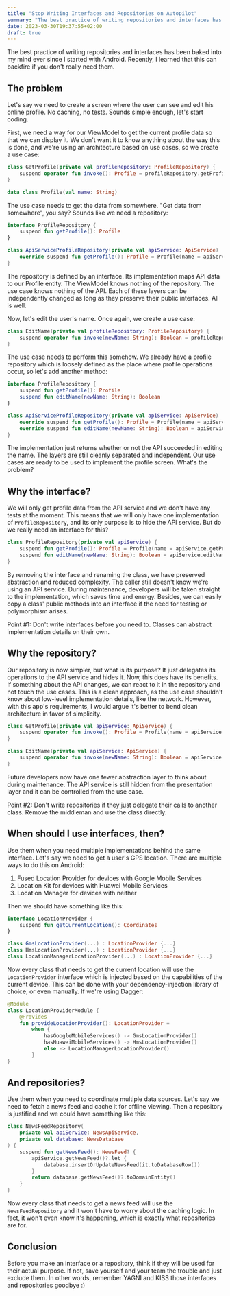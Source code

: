 ```yaml
---
title: "Stop Writing Interfaces and Repositories on Autopilot"
summary: "The best practice of writing repositories and interfaces has been baked into my mind ever since I started with Android. Recently, I learned that this can backfire if you don't really need them."
date: 2023-03-30T19:37:55+02:00
draft: true
---
```


The best practice of writing repositories and interfaces has been baked into my mind ever since I started with Android. Recently, I learned that this can backfire if you don't really need them.

## The problem
Let's say we need to create a screen where the user can see and edit his online profile. No caching, no tests. Sounds simple enough, let's start coding.

First, we need a way for our ViewModel to get the current profile data so that we can display it. We don't want it to know anything about the way this is done, and we're using an architecture based on use cases, so we create a use case:

```kt
class GetProfile(private val profileRepository: ProfileRepository) {
    suspend operator fun invoke(): Profile = profileRepository.getProfile()
}

data class Profile(val name: String)
```

The use case needs to get the data from somewhere. "Get data from somewhere", you say? Sounds like we need a repository: 

```kt
interface ProfileRepository {
    suspend fun getProfile(): Profile
}

class ApiServiceProfileRepository(private val apiService: ApiService) : ProfileRepository {
    override suspend fun getProfile(): Profile = Profile(name = apiService.getProfile().name)
}
```

The repository is defined by an interface. Its implementation maps API data to our Profile entity. The ViewModel knows nothing of the repository. The use case knows nothing of the API. Each of these layers can be independently changed as long as they preserve their public interfaces. All is well.

Now, let's edit the user's name. Once again, we create a use case: 

```kt
class EditName(private val profileRepository: ProfileRepository) {
    suspend operator fun invoke(newName: String): Boolean = profileRepository.editName(newName)
}
```

The use case needs to perform this somehow. We already have a profile repository which is loosely defined as the place where profile operations occur, so let's add another method: 

```kt
interface ProfileRepository {
    suspend fun getProfile(): Profile
    suspend fun editName(newName: String): Boolean
}

class ApiServiceProfileRepository(private val apiService: ApiService) : ProfileRepository {
    override suspend fun getProfile(): Profile = Profile(name = apiService.getProfile().name)
    override suspend fun editName(newName: String): Boolean = apiService.editName(newName)
}
```

The implementation just returns whether or not the API succeeded in editing the name. The layers are still cleanly separated and independent. Our use cases are ready to be used to implement the profile screen. What's the problem?

## Why the interface?
We will only get profile data from the API service and we don't have any tests at the moment. This means that we will only have one implementation of `ProfileRepository`, and its only purpose is to hide the API service. But do we really need an interface for this?

```kt
class ProfileRepository(private val apiService) {
    suspend fun getProfile(): Profile = Profile(name = apiService.getProfile().name)
    suspend fun editName(newName: String): Boolean = apiService.editName(newName)
}
```

By removing the interface and renaming the class, we have preserved abstraction and reduced complexity. The caller still doesn't know we're using an API service. During maintenance, developers will be taken straight to the implementation, which saves time and energy. Besides, we can easily copy a class' public methods into an interface if the need for testing or polymorphism arises.

Point #1: Don't write interfaces before you need to. Classes can abstract implementation details on their own.

## Why the repository? 
Our repository is now simpler, but what is its purpose? It just delegates its operations to the API service and hides it. Now, this does have its benefits. If something about the API changes, we can react to it in the repository and not touch the use cases. This is a clean approach, as the use case shouldn't know about low-level implementation details, like the network. However, with this app's requirements, I would argue it's better to bend clean architecture in favor of simplicity.

```kt
class GetProfile(private val apiService: ApiService) {
    suspend operator fun invoke(): Profile = Profile(name = apiService.getProfile().name)
}

class EditName(private val apiService: ApiService) {
    suspend operator fun invoke(newName: String): Boolean = apiService.editName(newName)
}
```

Future developers now have one fewer abstraction layer to think about during maintenance. The API service is still hidden from the presentation layer and it can be controlled from the use case. 

Point #2: Don't write repositories if they just delegate their calls to another class. Remove the middleman and use the class directly.

## When should I use interfaces, then?
Use them when you need multiple implementations behind the same interface. Let's say we need to get a user's GPS location. There are multiple ways to do this on Android: 

1. Fused Location Provider for devices with Google Mobile Services
2. Location Kit for devices with Huawei Mobile Services
3. Location Manager for devices with neither

Then we should have something like this:

```kt
interface LocationProvider {
    suspend fun getCurrentLocation(): Coordinates
}

class GmsLocationProvider(...) : LocationProvider {...}
class HmsLocationProvider(...) : LocationProvider {...}
class LocationManagerLocationProvider(...) : LocationProvider {...}
```

Now every class that needs to get the current location will use the `LocationProvider` interface which is injected based on the capabilities of the current device. This can be done with your dependency-injection library of choice, or even manually. If we're using Dagger: 

```kt
@Module
class LocationProviderModule {
    @Provides
    fun provideLocationProvider(): LocationProvider = 
        when {
            hasGoogleMobileServices() -> GmsLocationProvider()
            hasHuaweiMobileServices() -> HmsLocationProvider()
            else -> LocationManagerLocationProvider()
        }
}
```

## And repositories?
Use them when you need to coordinate multiple data sources. Let's say we need to fetch a news feed and cache it for offline viewing. Then a repository is justified and we could have something like this:

```kt
class NewsFeedRepository(
    private val apiService: NewsApiService,
    private val database: NewsDatabase
) {
    suspend fun getNewsFeed(): NewsFeed? {
        apiService.getNewsFeed()?.let { 
            database.insertOrUpdateNewsFeed(it.toDatabaseRow()) 
        }
        return database.getNewsFeed()?.toDomainEntity()
    }
}
```

Now every class that needs to get a news feed will use the `NewsFeedRepository` and it won't have to worry about the caching logic. In fact, it won't even know it's happening, which is exactly what repositories are for. 

## Conclusion
Before you make an interface or a repository, think if they will be used for their actual purpose. If not, save yourself and your team the trouble and just exclude them. In other words, remember YAGNI and KISS those interfaces and repositories goodbye :)